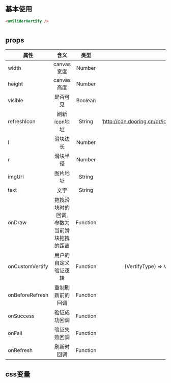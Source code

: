 <script setup>
import useCompStore from '../store/copname.js'
import { onMounted } from 'vue'
const compStore =useCompStore()

onMounted(()=>{
  compStore.updateName('slider-vertify')
})

</script>

## 基本使用

```html
<uvSliderVertify />
```

#

## props

| 属性            |                    含义                    |   类型   |                                默认值 |
| --------------- | :----------------------------------------: | :------: | ------------------------------------: |
| width           |                 canvas宽度                 |  Number  |                                   320 |
| height          |                 canvas高度                 |  Number  |                                   160 |
| visible         |                  是否可见                  | Boolean  |                                  true |
| refreshIcon     |                刷新icon地址                |  String  | 'http://cdn.dooring.cn/dr/icon12.png' |
| l               |                  滑块边长                  |  Number  |                                    42 |
| r               |                  滑块半径                  |  Number  |                                     9 |
| imgUrl          |                  图片地址                  |  String  |                                    '' |
| text            |                    文字                    |  String  |                                    '' |
| onDraw          | 拖拽滑块时的回调, 参数为当前滑块拖拽的距离 | Function |                             (l) => {} |
| onCustomVertify |            用户的自定义验证逻辑            | Function |          (VertifyType) => VertifyType |
| onBeforeRefresh |              重制刷新前的回调              | Function |                              () => {} |
| onSuccess       |                验证成功回调                | Function |                              () => {} |
| onFail          |                验证失败回调                | Function |                              () => {} |
| onRefresh       |                 刷新时回调                 | Function |                              () => {} |


## css变量

```css

```
